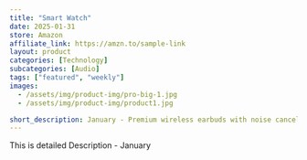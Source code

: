 ```yaml
---
title: "Smart Watch"
date: 2025-01-31
store: Amazon
affiliate_link: https://amzn.to/sample-link
layout: product
categories: [Technology]
subcategories: [Audio]
tags: ["featured", "weekly"]
images:
  - /assets/img/product-img/pro-big-1.jpg
  - /assets/img/product-img/product1.jpg

short_description: January - Premium wireless earbuds with noise cancellation and long battery life.
---
```


This is detailed Description - January
